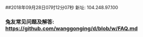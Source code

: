 ##2018年09月28日07时12分07秒 新址: 104.248.97.100
### 兔友常见问题及解答: https://github.com/wanggonging/d/blob/w/FAQ.md
